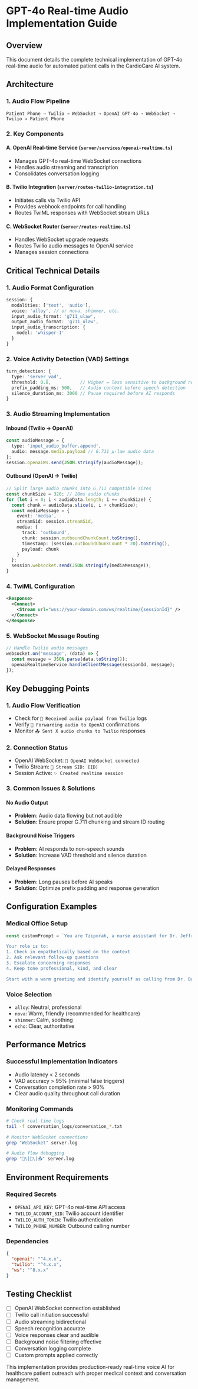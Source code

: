 # GPT-4o Real-time Audio Implementation Guide

## Overview
This document details the complete technical implementation of GPT-4o real-time audio for automated patient calls in the CardioCare AI system.

## Architecture

### 1. Audio Flow Pipeline
```
Patient Phone → Twilio → WebSocket → OpenAI GPT-4o → WebSocket → Twilio → Patient Phone
```

### 2. Key Components

#### A. OpenAI Real-time Service (`server/services/openai-realtime.ts`)
- Manages GPT-4o real-time WebSocket connections
- Handles audio streaming and transcription
- Consolidates conversation logging

#### B. Twilio Integration (`server/routes-twilio-integration.ts`) 
- Initiates calls via Twilio API
- Provides webhook endpoints for call handling
- Routes TwiML responses with WebSocket stream URLs

#### C. WebSocket Router (`server/routes-realtime.ts`)
- Handles WebSocket upgrade requests
- Routes Twilio audio messages to OpenAI service
- Manages session connections

## Critical Technical Details

### 1. Audio Format Configuration
```typescript
session: {
  modalities: ['text', 'audio'],
  voice: 'alloy', // or nova, shimmer, etc.
  input_audio_format: 'g711_ulaw',
  output_audio_format: 'g711_ulaw',
  input_audio_transcription: {
    model: 'whisper-1'
  }
}
```

### 2. Voice Activity Detection (VAD) Settings
```typescript
turn_detection: {
  type: 'server_vad',
  threshold: 0.8,           // Higher = less sensitive to background noise
  prefix_padding_ms: 500,   // Audio context before speech detection
  silence_duration_ms: 3000 // Pause required before AI responds
}
```

### 3. Audio Streaming Implementation

#### Inbound (Twilio → OpenAI)
```typescript
const audioMessage = {
  type: 'input_audio_buffer.append',
  audio: message.media.payload // G.711 μ-law audio data
};
session.openaiWs.send(JSON.stringify(audioMessage));
```

#### Outbound (OpenAI → Twilio)
```typescript
// Split large audio chunks into G.711 compatible sizes
const chunkSize = 320; // 20ms audio chunks
for (let i = 0; i < audioData.length; i += chunkSize) {
  const chunk = audioData.slice(i, i + chunkSize);
  const mediaMessage = {
    event: 'media',
    streamSid: session.streamSid,
    media: {
      track: 'outbound',
      chunk: session.outboundChunkCount.toString(),
      timestamp: (session.outboundChunkCount * 20).toString(),
      payload: chunk
    }
  };
  session.websocket.send(JSON.stringify(mediaMessage));
}
```

### 4. TwiML Configuration
```xml
<Response>
  <Connect>
    <Stream url="wss://your-domain.com/ws/realtime/{sessionId}" />
  </Connect>
</Response>
```

### 5. WebSocket Message Routing
```typescript
// Handle Twilio audio messages
websocket.on('message', (data) => {
  const message = JSON.parse(data.toString());
  openaiRealtimeService.handleClientMessage(sessionId, message);
});
```

## Key Debugging Points

### 1. Audio Flow Verification
- Check for `🎵 Received audio payload from Twilio` logs
- Verify `🔄 Forwarding audio to OpenAI` confirmations  
- Monitor `📤 Sent X audio chunks to Twilio` responses

### 2. Connection Status
- OpenAI WebSocket: `🔗 OpenAI WebSocket connected`
- Twilio Stream: `📡 Stream SID: [ID]`
- Session Active: `✨ Created realtime session`

### 3. Common Issues & Solutions

#### No Audio Output
- **Problem**: Audio data flowing but not audible
- **Solution**: Ensure proper G.711 chunking and stream ID routing

#### Background Noise Triggers
- **Problem**: AI responds to non-speech sounds
- **Solution**: Increase VAD threshold and silence duration

#### Delayed Responses  
- **Problem**: Long pauses before AI speaks
- **Solution**: Optimize prefix padding and response generation

## Configuration Examples

### Medical Office Setup
```typescript
const customPrompt = `You are Tziporah, a nurse assistant for Dr. Jeffrey Bander's cardiology office, located at 432 Bedford Ave, Williamsburg. You are following up with a patient using their most recent notes and clinical data.

Your role is to:
1. Check in empathetically based on the context
2. Ask relevant follow-up questions 
3. Escalate concerning responses
4. Keep tone professional, kind, and clear

Start with a warm greeting and identify yourself as calling from Dr. Bander's office.`;
```

### Voice Selection
- `alloy`: Neutral, professional
- `nova`: Warm, friendly (recommended for healthcare)
- `shimmer`: Calm, soothing
- `echo`: Clear, authoritative

## Performance Metrics

### Successful Implementation Indicators
- Audio latency < 2 seconds
- VAD accuracy > 95% (minimal false triggers)
- Conversation completion rate > 90%
- Clear audio quality throughout call duration

### Monitoring Commands
```bash
# Check real-time logs
tail -f conversation_logs/conversation_*.txt

# Monitor WebSocket connections
grep "WebSocket" server.log

# Audio flow debugging  
grep "🎵\|🔄\|📤" server.log
```

## Environment Requirements

### Required Secrets
- `OPENAI_API_KEY`: GPT-4o real-time API access
- `TWILIO_ACCOUNT_SID`: Twilio account identifier
- `TWILIO_AUTH_TOKEN`: Twilio authentication
- `TWILIO_PHONE_NUMBER`: Outbound calling number

### Dependencies
```json
{
  "openai": "^4.x.x",
  "twilio": "^4.x.x", 
  "ws": "^8.x.x"
}
```

## Testing Checklist

- [ ] OpenAI WebSocket connection established
- [ ] Twilio call initiation successful
- [ ] Audio streaming bidirectional
- [ ] Speech recognition accurate
- [ ] Voice responses clear and audible
- [ ] Background noise filtering effective
- [ ] Conversation logging complete
- [ ] Custom prompts applied correctly

This implementation provides production-ready real-time voice AI for healthcare patient outreach with proper medical context and conversation management.